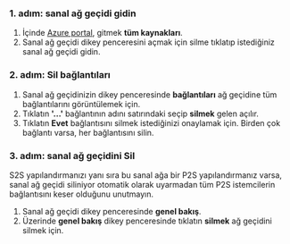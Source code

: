 ### <a name="step-1-navigate-to-the-virtual-network-gateway"></a>1. adım: sanal ağ geçidi gidin

1. İçinde [Azure portal](https://portal.azure.com), gitmek **tüm kaynakları**. 
2. Sanal ağ geçidi dikey penceresini açmak için silme tıklatıp istediğiniz sanal ağ geçidi gidin.

### <a name="step-2-delete-connections"></a>2. adım: Sil bağlantıları

1. Sanal ağ geçidinizin dikey penceresinde **bağlantıları** ağ geçidine tüm bağlantılarını görüntülemek için.
2. Tıklatın **'...'** bağlantının adını satırındaki seçip **silmek** gelen açılır.
3. Tıklatın **Evet** bağlantısını silmek istediğinizi onaylamak için. Birden çok bağlantı varsa, her bağlantısını silin.

### <a name="step-3-delete-the-virtual-network-gateway"></a>3. adım: sanal ağ geçidini Sil

S2S yapılandırmanızı yanı sıra bu sanal ağa bir P2S yapılandırmanız varsa, sanal ağ geçidi siliniyor otomatik olarak uyarmadan tüm P2S istemcilerin bağlantısını keser olduğunu unutmayın.

1. Sanal ağ geçidi dikey penceresinde **genel bakış**.
2. Üzerinde **genel bakış** dikey penceresinde tıklatın **silmek** ağ geçidini silmek için.
